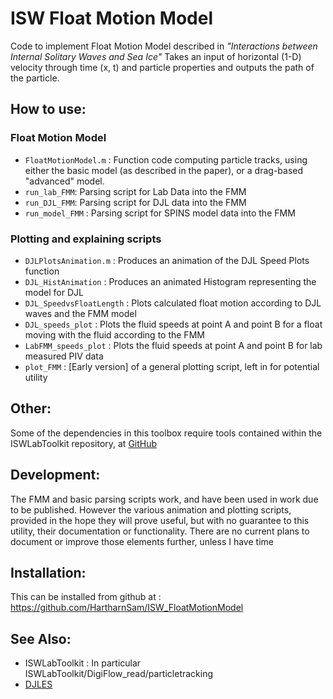 # ISW Float Motion Model
Code to implement Float Motion Model described in _"Interactions between Internal Solitary Waves and Sea Ice"_
Takes an input of horizontal (1-D) velocity through time (x, t) and particle properties and outputs the path of the particle. 


## How to use:

### Float Motion Model
- ```FloatMotionModel.m```  : Function code computing particle tracks, using either the basic model (as described in the paper), or a drag-based "advanced" model.
- ```run_lab_FMM```: Parsing script for Lab Data into the FMM
- ```run_DJL_FMM```: Parsing script for DJL data into the FMM
- ```run_model_FMM``` : Parsing script for SPINS model data into the FMM

### Plotting and explaining scripts
- ```DJLPlotsAnimation.m``` : Produces an animation of the DJL Speed Plots function
- ```DJL_HistAnimation``` :   Produces an animated Histogram representing the model for DJL
- ```DJL_SpeedvsFloatLength``` : Plots calculated float motion according to DJL waves and the FMM model
- ```DJL_speeds_plot``` : Plots the fluid speeds at point A and point B for a float moving with the fluid according to the FMM
- ```LabFMM_speeds_plot``` : Plots the fluid speeds at point A and point B for lab measured PIV data
- ```plot_FMM``` :  [Early version] of a general plotting script, left in for potential utility 




## Other:

Some of the dependencies in this toolbox require tools contained within the ISWLabToolkit repository, at [GitHub](https://github.com/HartharnSam/ISWLabToolkit)

## Development:
The FMM and basic parsing scripts work, and have been used in work due to be published. However the various animation and plotting scripts, provided in the hope they will prove useful, but with no guarantee to this utility, their documentation or functionality. There are no current plans to document or improve those elements further, unless I have time

## Installation:
This can be installed from github at : https://github.com/HartharnSam/ISW_FloatMotionModel

## See Also:
- ISWLabToolkit : In particular ISWLabToolkit/DigiFlow_read/particletracking
- [DJLES](https://github.com/mdunphy/DJLES/)
